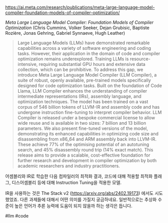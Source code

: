 https://ai.meta.com/research/publications/meta-large-language-model-compiler-foundation-models-of-compiler-optimization/

*Meta Large Language Model Compiler: Foundation Models of Compiler Optimization* (Chris Cummins, Volker Seeker, Dejan Grubisic, Baptiste Rozière, Jonas Gehring, Gabriel Synnaeve, Hugh Leather)

> Large Language Models (LLMs) have demonstrated remarkable capabilities across a variety of software engineering and coding tasks. However, their application in the domain of code and compiler optimization remains underexplored. Training LLMs is resource-intensive, requiring substantial GPU hours and extensive data collection, which can be prohibitive. To address this gap, we introduce Meta Large Language Model Compiler (LLM Compiler), a suite of robust, openly available, pre-trained models specifically designed for code optimization tasks. Built on the foundation of Code Llama, LLM Compiler enhances the understanding of compiler intermediate representations (IRs), assembly language, and optimization techniques. The model has been trained on a vast corpus of 546 billion tokens of LLVM-IR and assembly code and has undergone instruction fine-tuning to interpret compiler behavior. LLM Compiler is released under a bespoke commercial license to allow wide reuse and is available in two sizes: 7 billion and 13 billion parameters. We also present fine-tuned versions of the model, demonstrating its enhanced capabilities in optimizing code size and disassembling from x86_64 and ARM assembly back into LLVM-IR. These achieve 77% of the optimising potential of an autotuning search, and 45% disassembly round trip (14% exact match). This release aims to provide a scalable, cost-effective foundation for further research and development in compiler optimization by both academic researchers and industry practitioners.

어셈블리와 IR로 학습한 다음 컴파일러의 최적화 결과, 코드에 대해 적용할 최적화 플래그, 디스어셈블리 등에 대해 Instruction Tuning을 적용한 모델. 

IR을 사용하는 것은 The Stack v2 (https://arxiv.org/abs/2402.19173) 에서도 시도했었죠. 다른 과제들에 대해서 어떤 의미를 가질지 궁금하네요. 일반적으로는 추상화 수준이 높은 언어가 추론 능력에 도움이 되지 않을까 하는 생각은 듭니다.

#llm #code 